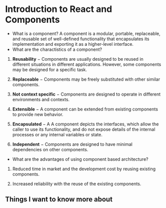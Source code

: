 # Introduction to React and Components

* What is a component?
A component is a modular, portable, replaceable, and reusable set of well-defined functionality that encapsulates its implementation and exporting it as a higher-level interface.
* What are the charactistics of a component?
1. **Reusability** − Components are usually designed to be reused in different situations in different applications. However, some components may be designed for a specific task.

2. **Replaceable** − Components may be freely substituted with other similar components.

3. **Not context specific** − Components are designed to operate in different environments and contexts.

4. **Extensible** − A component can be extended from existing components to provide new behavior.

5. **Encapsulated** − A A component depicts the interfaces, which allow the caller to use its functionality, and do not expose details of the internal processes or any internal variables or state.

6. **Independent** − Components are designed to have minimal dependencies on other components.

* What are the advantages of using component based architecture?
1. Reduced time in market and the development cost by reusing existing components.

2. Increased reliability with the reuse of the existing components.

## Things I want to know more about

